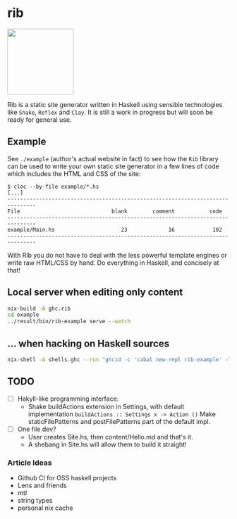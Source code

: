 # rib

<!--
Credit for this image: https://www.svgrepo.com/svg/24439/ribs
-->
<img src="https://raw.githubusercontent.com/srid/rib/master/example/content/images/ribs.svg?sanitize=true" width="150" />

Rib is a static site generator written in Haskell using sensible technologies
like `Shake`, `Reflex` and `Clay`. It is still a work in progress but will soon
be ready for general use.

## Example

See `./example` (author's actual website in fact) to see how the `Rib` library
can be used to write your own static site generator in a few lines of code which
includes the HTML and CSS of the site:

```
$ cloc --by-file example/*.hs
[...]
-------------------------------------------------------------------------------
File                             blank        comment           code
-------------------------------------------------------------------------------
example/Main.hs                     23             16            102
-------------------------------------------------------------------------------
```

With Rib you do not have to deal with the less powerful template engines or
write raw HTML/CSS by hand. Do everything in Haskell, and concisely at that!

## Local server when editing only content

```bash
nix-build -A ghc.rib
cd example
../result/bin/rib-example serve --watch
```

## ... when hacking on Haskell sources

```bash
nix-shell -A shells.ghc --run "ghcid -c 'cabal new-repl rib-example' -T 'System.Directory.withCurrentDirectory \"example\" \$ Main.dev'"
```

## TODO

- [ ] Hakyll-like programming interface:
  - Shake buildActions extension in Settings, with default implementation
    `buildActions :: Settings x -> Action ()`
    Make staticFilePatterns and postFilePatterns part of the default impl.
- [ ] One file dev?
  - User creates Site.hs, then content/Hello.md and that's it.
  - A shebang in Site.hs will allow them to build it straight!

### Article Ideas

- Github CI for OSS haskell projects
- Lens and friends
- mtl
- string types
- personal nix cache
